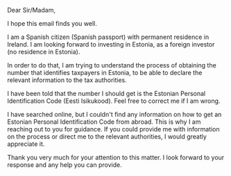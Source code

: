 Dear Sir/Madam,

I hope this email finds you well.

I am a Spanish citizen (Spanish passport) with permanent residence in Ireland. I am looking forward to investing in Estonia, as a foreign investor (no residence in Estonia).

In order to do that, I am trying to understand the process of obtaining the number that identifies taxpayers in Estonia, to be able to declare the relevant information to the tax authorities.

I have been told that the number I should get is the Estonian Personal Identification Code (Eesti Isikukood). Feel free to correct me if I am wrong.

I have searched online, but I couldn't find any information on how to get an Estonian Personal Identification Code from abroad. This is why I am reaching out to you for guidance. If you could provide me with information on the process or direct me to the relevant authorities, I would greatly appreciate it.

Thank you very much for your attention to this matter. I look forward to your response and any help you can provide.